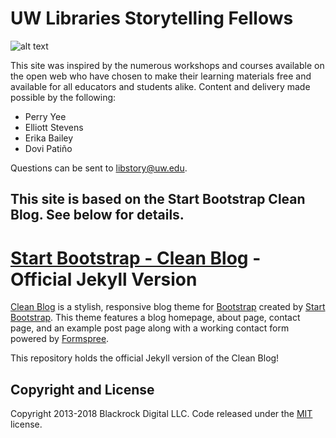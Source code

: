 
# UW Libraries Storytelling Fellows
![alt text](https://github.com/libstory/libstory.github.io/blob/master/img/dsflogo.png "Image of the Digital Storytelling Fellows logo") 

This site was inspired by the numerous workshops and courses available on the open web who have chosen to make their learning materials free and available for all educators and students alike. Content and delivery made possible by the following:

* Perry Yee
* Elliott Stevens
* Erika Bailey
* Dovi Patiño

Questions can be sent to libstory@uw.edu. 




## This site is based on the Start Bootstrap Clean Blog.  See below for details.

# [Start Bootstrap - Clean Blog](https://startbootstrap.com/template-overviews/clean-blog/) - Official Jekyll Version

[Clean Blog](http://startbootstrap.com/template-overviews/clean-blog/) is a stylish, responsive blog theme for [Bootstrap](http://getbootstrap.com/) created by [Start Bootstrap](http://startbootstrap.com/). This theme features a blog homepage, about page, contact page, and an example post page along with a working contact form powered by [Formspree](https://formspree.io/).

This repository holds the official Jekyll version of the Clean Blog!

## Copyright and License

Copyright 2013-2018 Blackrock Digital LLC. Code released under the [MIT](https://github.com/BlackrockDigital/startbootstrap-clean-blog-jekyll/blob/gh-pages/LICENSE)  license.

